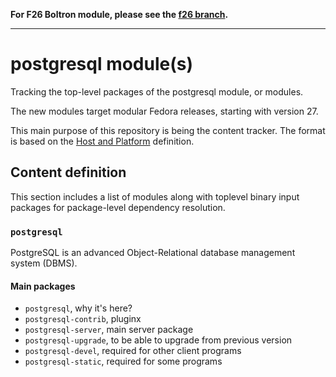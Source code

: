 **For F26 Boltron module, please see the [f26 branch](ref/f26).**

---

# postgresql module(s)

Tracking the top-level packages of the postgresql module, or modules.

The new modules target modular Fedora releases, starting with version 27.

This main purpose of this repository is being the content tracker. The format is based on the [Host and Platform](https://github.com/fedora-modularity/hp) definition.

## Content definition

This section includes a list of modules along with toplevel binary input packages for package-level dependency resolution.

### `postgresql`

PostgreSQL is an advanced Object-Relational database management system (DBMS).

#### Main packages
* `postgresql`, why it's here?
* `postgresql-contrib`, pluginx
* `postgresql-server`, main server package
* `postgresql-upgrade`, to be able to upgrade from previous version
* `postgresql-devel`, required for other client programs
* `postgresql-static`, required for some programs

